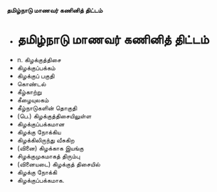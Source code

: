 **தமிழ்நாடு மாணவர் கணினித் திட்டம்**
- # தமிழ்நாடு மாணவர் கணினித் திட்டம்
- n. கிழக்குத்திசை
- கிழக்குப்பக்கம்
- கிழக்குப் பகுதி
- கொண்டல்
- கீழ்காற்று
- கீழையுலகம்
- கீழ்நாடுகளின் தொகுதி
- (பெ.) கிழக்குத்திசையிலுள்ள
- கிழக்குப்பக்கமான
- கிழக்கு நோக்கிய
- கிழக்கிலிருந்து வீசுகிற
- (வினை) கிழக்காக இயங்கு
- சிழக்குமுகமாகத் திரும்பு
- (வினையடை) கிழக்குத் திசையில்
- கிழக்கு நோக்கி
- கிழக்குப்பக்கமாக.

